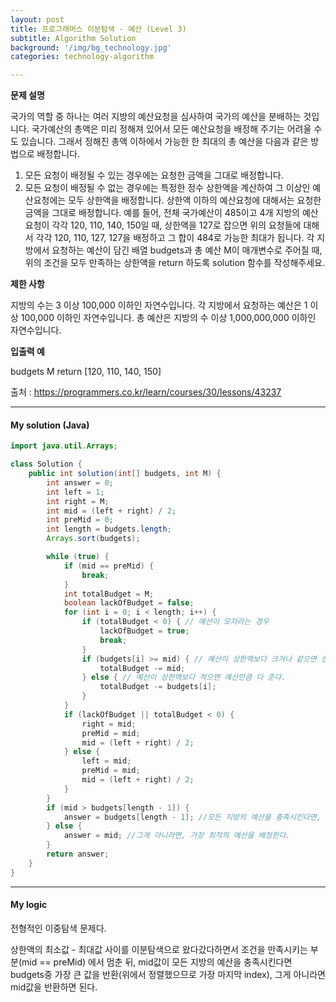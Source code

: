 ```yaml
---
layout: post
title: 프로그래머스 이분탐색 - 예산 (Level 3)
subtitle: Algorithm Solution
background: '/img/bg_technology.jpg'
categories: technology-algorithm

---
```


**문제 설명**

국가의 역할 중 하나는 여러 지방의 예산요청을 심사하여 국가의 예산을 분배하는 것입니다. 국가예산의 총액은 미리 정해져 있어서 모든 예산요청을 배정해 주기는 어려울 수도 있습니다. 그래서 정해진 총액 이하에서 가능한 한 최대의 총 예산을 다음과 같은 방법으로 배정합니다.

1. 모든 요청이 배정될 수 있는 경우에는 요청한 금액을 그대로 배정합니다.
2. 모든 요청이 배정될 수 없는 경우에는 특정한 정수 상한액을 계산하여 그 이상인 예산요청에는 모두 상한액을 배정합니다. 
   상한액 이하의 예산요청에 대해서는 요청한 금액을 그대로 배정합니다. 
예를 들어, 전체 국가예산이 485이고 4개 지방의 예산요청이 각각 120, 110, 140, 150일 때, 상한액을 127로 잡으면 위의 요청들에 대해서 각각 120, 110, 127, 127을 배정하고 그 합이 484로 가능한 최대가 됩니다.
각 지방에서 요청하는 예산이 담긴 배열 budgets과 총 예산 M이 매개변수로 주어질 때, 위의 조건을 모두 만족하는 상한액을 return 하도록 solution 함수를 작성해주세요.


**제한 사항**

지방의 수는 3 이상 100,000 이하인 자연수입니다.
각 지방에서 요청하는 예산은 1 이상 100,000 이하인 자연수입니다.
총 예산은 지방의 수 이상 1,000,000,000 이하인 자연수입니다.


**입출력 예**

budgets	M	return
[120, 110, 140, 150]

출처 : https://programmers.co.kr/learn/courses/30/lessons/43237

---
#### My solution (Java)

```java
import java.util.Arrays;

class Solution {  
    public int solution(int[] budgets, int M) {
		int answer = 0;
		int left = 1;
		int right = M;
		int mid = (left + right) / 2;
		int preMid = 0;
		int length = budgets.length;
		Arrays.sort(budgets);

		while (true) {
			if (mid == preMid) {
				break;
			}
			int totalBudget = M;
			boolean lackOfBudget = false;
			for (int i = 0; i < length; i++) {
				if (totalBudget < 0) { // 예산이 모자라는 경우
					lackOfBudget = true;
					break;
				}
				if (budgets[i] >= mid) { // 예산이 상한액보다 크거나 같으면 상한액만큼 준다.
					totalBudget -= mid;
				} else { // 예산이 상한액보다 적으면 예산만큼 다 준다.
					totalBudget -= budgets[i];
				}
			}
			if (lackOfBudget || totalBudget < 0) {
				right = mid;
				preMid = mid;
				mid = (left + right) / 2;
			} else {
				left = mid;
				preMid = mid;
				mid = (left + right) / 2;
			}
		}
		if (mid > budgets[length - 1]) {
			answer = budgets[length - 1]; //모든 지방의 예산을 충족시킨다면, 요청 금액을 그대로 배정한다.
		} else {
			answer = mid; //그게 아니라면, 가장 최적의 예산을 배정한다.
		}
		return answer;
	}
}
```



---



#### My logic

전형적인 이중탐색 문제다.

상한액의 최소값 - 최대값 사이를 이분탐색으로 왔다갔다하면서 조건을 만족시키는 부분(mid == preMid) 에서 멈춘 뒤, 
mid값이 모든 지방의 예산을 충족시킨다면 budgets중 가장 큰 값을 반환(위에서 정렬했으므로 가장 마지막 index), 
그게 아니라면 mid값을 반환하면 된다.

